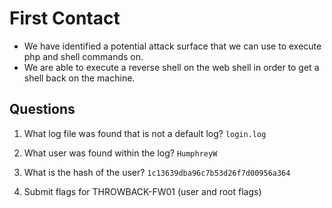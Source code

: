 # First Contact
- We have identified a potential attack surface that we can use to execute php and shell commands on. 
- We are able to execute a reverse shell on the web shell in order to get a shell back on the machine.


## Questions
1. What log file was found that is not a default log?
`login.log`

2. What user was found within the log?
`HumphreyW`

3. What is the hash of the user?
`1c13639dba96c7b53d26f7d00956a364`

4. Submit flags for THROWBACK-FW01 (user and root flags)